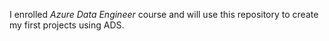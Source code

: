 I enrolled *Azure Data Engineer* course and will use this repository to create my first projects using ADS.
